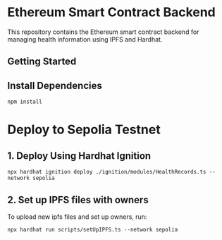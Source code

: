 # Ethereum Smart Contract Backend
This repository contains the Ethereum smart contract backend for managing health information using IPFS and Hardhat.

## Getting Started
## Install Dependencies
```shell
npm install
```
# Deploy to Sepolia Testnet
## 1. Deploy Using Hardhat Ignition
```shell
npx hardhat ignition deploy ./ignition/modules/HealthRecords.ts --network sepolia
```

## 2. Set up IPFS files with owners
To upload new ipfs files and set up owners, run:
```shell
npx hardhat run scripts/setUpIPFS.ts --network sepolia
```